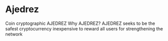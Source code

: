 # Ajedrez
Coin cryptographic AJEDREZ Why AJEDREZ?  AJEDREZ seeks to be the safest cryptocurrency inexpensive to reward all users for strengthening the network
